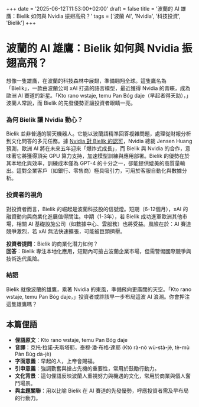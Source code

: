 +++
date = '2025-06-12T11:53:00+02:00'
draft = false
title = '波蘭的 AI 雄鷹：Bielik 如何與 Nvidia 振翅高飛？'
tags = ['波蘭 AI', 'Nvidia', '科技投資', 'Bielik']
+++

# 波蘭的 AI 雄鷹：Bielik 如何與 Nvidia 振翅高飛？

想像一隻雄鷹，在波蘭的科技森林中展翅，準備翱翔全球。這隻鷹名為「Bielik」，一款由波蘭公司 xAI 打造的語言模型，最近獲得 Nvidia 的青睞，成為歐洲 AI 賽道的新星。「Kto rano wstaje, temu Pan Bóg daje（早起者得天助），」波蘭人常說，而 Bielik 的先發優勢正讓投資者眼睛一亮。

### 為何 Bielik 讓 Nvidia 動心？
Bielik 並非普通的聊天機器人。它能以波蘭語精準回答複雜問題，處理從財報分析到文化問答的多元任務。據 [Nvidia 對 Bielik 的認可](https://businessinsider.com.pl/wiadomosci/wielki-moment-dla-bielika-polski-model-jezykowy-doceniony-przez-nvidie/y4hr9rd)，Nvidia 總裁 Jensen Huang 預測，歐洲 AI 將在未來五年迎來「爆炸式成長」，而 Bielik 與 Nvidia 的合作，意味著它將獲得頂尖 GPU 算力支持，加速模型訓練與應用部署。Bielik 的優勢在於其本地化與效率，訓練成本僅為 GPT-4 的十分之一，卻能提供媲美的高質量輸出。這對企業客戶（如銀行、零售商）極具吸引力，可用於客服自動化與數據分析。

### 投資者的視角
對投資者而言，Bielik 的崛起是波蘭科技股的信號燈。短期（6-12個月），xAI 的融資動向與商業化進展值得關注。中期（1-3年），若 Bielik 成功進軍歐洲其他市場，相關 AI 基礎設施公司（如數據中心、雲服務）也將受益。風險在於：AI 賽道競爭激烈，若 xAI 無法快速擴張，可能被巨頭擠壓。

**投資者提問**：Bielik 的商業化潛力如何？  
**回答**：Bielik 專注本地化應用，短期內可搶占波蘭企業市場，但需警惕國際競爭與技術迭代風險。

### 結語
Bielik 就像波蘭的雄鷹，乘著 Nvidia 的東風，準備飛向更廣闊的天空。「Kto rano wstaje, temu Pan Bóg daje，」投資者或許該早一步布局這波 AI 浪潮。你會押注這隻雄鷹嗎？

## 本篇俚語
- **俚語原文**：Kto rano wstaje, temu Pan Bóg daje  
- **音譯**：克托·拉諾·夫斯塔耶，泰穆·潘·布格·達耶 (Ktò rà-nò wù-stà-jè, tè-mù Pàn Bùg dà-jè)  
- **字面意義**：早起的人，上帝會賜福。  
- **引申意義**：強調勤奮與搶占先機的重要性，常用於鼓勵行動力。  
- **文化背景**：這句俚語反映波蘭人重視努力與機遇的文化，常用於商業與個人奮鬥場景。  
- **與主題關聯**：用以比喻 Bielik 在 AI 賽道的先發優勢，呼應投資者需及早布局的行動力。
